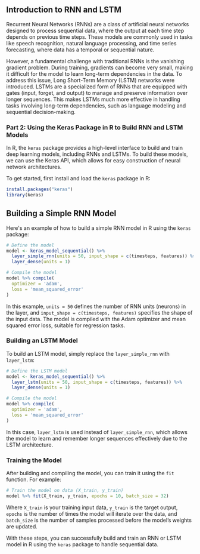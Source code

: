 ## Introduction to RNN and LSTM

Recurrent Neural Networks (RNNs) are a class of artificial neural networks designed to process sequential data, where the output at each time step depends on previous time steps. These models are commonly used in tasks like speech recognition, natural language processing, and time series forecasting, where data has a temporal or sequential nature.

However, a fundamental challenge with traditional RNNs is the vanishing gradient problem. During training, gradients can become very small, making it difficult for the model to learn long-term dependencies in the data. To address this issue, Long Short-Term Memory (LSTM) networks were introduced. LSTMs are a specialized form of RNNs that are equipped with gates (input, forget, and output) to manage and preserve information over longer sequences. This makes LSTMs much more effective in handling tasks involving long-term dependencies, such as language modeling and sequential decision-making.

### Part 2: Using the Keras Package in R to Build RNN and LSTM Models

In R, the `keras` package provides a high-level interface to build and train deep learning models, including RNNs and LSTMs. To build these models, we can use the Keras API, which allows for easy construction of neural network architectures.

To get started, first install and load the `keras` package in R:

```r
install.packages("keras")
library(keras)
```

## Building a Simple RNN Model

Here's an example of how to build a simple RNN model in R using the `keras` package:

```r
# Define the model
model <- keras_model_sequential() %>%
  layer_simple_rnn(units = 50, input_shape = c(timesteps, features)) %>%
  layer_dense(units = 1)

# Compile the model
model %>% compile(
  optimizer = 'adam',
  loss = 'mean_squared_error'
)
```

In this example, `units = 50` defines the number of RNN units (neurons) in the layer, and `input_shape = c(timesteps, features)` specifies the shape of the input data. The model is compiled with the Adam optimizer and mean squared error loss, suitable for regression tasks.

### Building an LSTM Model

To build an LSTM model, simply replace the `layer_simple_rnn` with `layer_lstm`:

```r
# Define the LSTM model
model <- keras_model_sequential() %>%
  layer_lstm(units = 50, input_shape = c(timesteps, features)) %>%
  layer_dense(units = 1)

# Compile the model
model %>% compile(
  optimizer = 'adam',
  loss = 'mean_squared_error'
)
```

In this case, `layer_lstm` is used instead of `layer_simple_rnn`, which allows the model to learn and remember longer sequences effectively due to the LSTM architecture.

### Training the Model

After building and compiling the model, you can train it using the `fit` function. For example:

```r
# Train the model on data (X_train, y_train)
model %>% fit(X_train, y_train, epochs = 10, batch_size = 32)
```

Where `X_train` is your training input data, `y_train` is the target output, `epochs` is the number of times the model will iterate over the data, and `batch_size` is the number of samples processed before the model’s weights are updated.

With these steps, you can successfully build and train an RNN or LSTM model in R using the `keras` package to handle sequential data.
